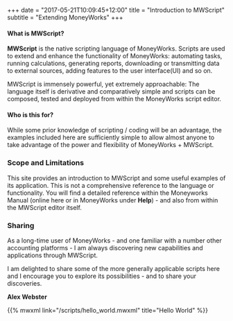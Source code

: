+++
date = "2017-05-21T10:09:45+12:00"
title = "Introduction to MWScript"
subtitle = "Extending MoneyWorks"
+++

#### What is MWScript?

__MWScript__ is the native scripting language of MoneyWorks.  Scripts are used to extend and enhance the functionality of MoneyWorks:  automating tasks, running calculations, generating reports, downloading or transmitting data to external sources, adding features to the user interface(UI) and so on.  

MWScript is immensely powerful, yet extremely approachable:  The language itself is derivative and comparatively simple and scripts can be composed, tested and deployed from within the MoneyWorks script editor.

#### Who is this for?

While some prior knowledge of scripting / coding will be an advantage, the examples included here are sufficiently simple to allow almost anyone to take advantage of the power and flexibility of MoneyWorks + MWScript.

### Scope and Limitations

This site provides an introduction to MWScript and some useful examples of its application.  This is not a comprehensive reference to the language or functionality.  You will find a detailed reference within the Moneyworks Manual (online here or in MoneyWorks under __Help__) - and also from within the MWScript editor itself.

### Sharing

As a long-time user of MoneyWorks - and one familiar with a number other accounting platforms - I am always discovering new capabilities and applications through MWScript.  

I am delighted to share some of the more generally applicable scripts here and I encourage you to explore its possibilities - and to share your discoveries.

__Alex Webster__


{{% mwxml link="/scripts/hello_world.mwxml" title="Hello World" %}}
